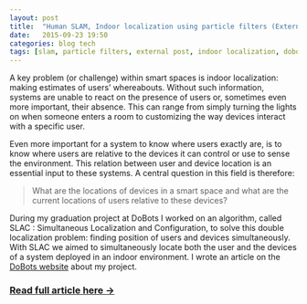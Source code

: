 ```yaml
---
layout: post
title:  "Human SLAM, Indoor localization using particle filters (External blog post)"
date:   2015-09-23 19:50
categories: blog tech
tags: [slam, particle filters, external post, indoor localization, dobots]
---
```


A key problem (or challenge) within smart spaces is indoor localization: making estimates of users’ whereabouts. Without such information, systems are unable to react on the presence of users or, sometimes even more important, their absence. This can range from simply turning the lights on when someone enters a room to customizing the way devices interact with a specific user.

Even more important for a system to know where users exactly are, is to know where users are relative to the devices it can control or use to sense the environment. This relation between user and device location is an essential input to these systems. A central question in this field is therefore:

> What are the locations of devices in a smart space and what are the current locations of users relative to these devices?

During my graduation project at DoBots I worked on an algorithm, called SLAC : Simultaneous Localization and Configuration, to solve this double localization problem: finding position of users and devices simultaneously.  With SLAC we aimed to simultaneously locate both the user and the devices of a system deployed in an indoor environment. I wrote an article on the [DoBots website](https://dobots.nl/2015/09/03/human-slam-indoor-localization-using-particle-filters/) about my project.

### [Read full article here &rarr;](https://dobots.nl/2015/09/03/human-slam-indoor-localization-using-particle-filters/)

